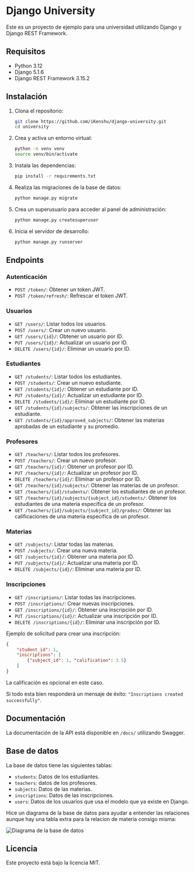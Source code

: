 # Django University

Este es un proyecto de ejemplo para una universidad utilizando Django y Django REST Framework.

## Requisitos

- Python 3.12
- Django 5.1.6
- Django REST Framework 3.15.2

## Instalación

1. Clona el repositorio:

    ```sh
    git clone https://github.com/iKenshu/django-university.git
    cd university
    ```

2. Crea y activa un entorno virtual:

    ```sh
    python -m venv venv
    source venv/bin/activate
    ```

3. Instala las dependencias:

    ```sh
    pip install -r requirements.txt
    ```

4. Realiza las migraciones de la base de datos:

    ```sh
    python manage.py migrate
    ```

5. Crea un superusuario para acceder al panel de administración:

    ```sh
    python manage.py createsuperuser
    ```

6. Inicia el servidor de desarrollo:

    ```sh
    python manage.py runserver
    ```

## Endpoints

### Autenticación

- `POST /token/`: Obtener un token JWT.
- `POST /token/refresh/`: Refrescar el token JWT.

### Usuarios

- `GET /users/`: Listar todos los usuarios.
- `POST /users/`: Crear un nuevo usuario.
- `GET /users/{id}/`: Obtener un usuario por ID.
- `PUT /users/{id}/`: Actualizar un usuario por ID.
- `DELETE /users/{id}/`: Eliminar un usuario por ID.

### Estudiantes

- `GET /students/`: Listar todos los estudiantes.
- `POST /students/`: Crear un nuevo estudiante.
- `GET /students/{id}/`: Obtener un estudiante por ID.
- `PUT /students/{id}/`: Actualizar un estudiante por ID.
- `DELETE /students/{id}/`: Eliminar un estudiante por ID.
- `GET /students/{id}/subjects/`: Obtener las inscripciones de un estudiante.
- `GET /students/{id}/approved_subjects/`: Obtener las materias aprobadas de un estudiante y su promedio.

### Profesores

- `GET /teachers/`: Listar todos los profesores.
- `POST /teachers/`: Crear un nuevo profesor.
- `GET /teachers/{id}/`: Obtener un profesor por ID.
- `PUT /teachers/{id}/`: Actualizar un profesor por ID.
- `DELETE /teachers/{id}/`: Eliminar un profesor por ID.
- `GET /teachers/{id}/subjects/`: Obtener las materias de un profesor.
- `GET /teachers/{id}/students/`: Obtener los estudiantes de un profesor.
- `GET /teachers/{id}/subjects/{subject_id}/students/`: Obtener los estudiantes de una materia específica de un profesor.
- `GET /teachers/{id}/subjects/{subject_id}/grades/`: Obtener las calificaciones de una materia específica de un profesor.

### Materias

- `GET /subjects/`: Listar todas las materias.
- `POST /subjects/`: Crear una nueva materia.
- `GET /subjects/{id}/`: Obtener una materia por ID.
- `PUT /subjects/{id}/`: Actualizar una materia por ID.
- `DELETE /subjects/{id}/`: Eliminar una materia por ID.

### Inscripciones

- `GET /inscriptions/`: Listar todas las inscripciones.
- `POST /inscriptions/`: Crear nuevas inscripciones.
- `GET /inscriptions/{id}/`: Obtener una inscripción por ID.
- `PUT /inscriptions/{id}/`: Actualizar una inscripción por ID.
- `DELETE /inscriptions/{id}/`: Eliminar una inscripción por ID.

Ejemplo de solicitud para crear una inscripción:

```json
{
    "student_id": 1,
    "inscriptions": [
        {"subject_id": 1, "calification": 3.5}
    ]
}
```

La calificación es opcional en este caso.

Si todo esta bien responderá un mensaje de éxito: `"Inscriptions created successfully"`.


## Documentación

La documentación de la API está disponible en `/docs/` utilizando Swagger.

## Base de datos

La base de datos tiene las siguientes tablas:

- `students`: Datos de los estudiantes.
- `teachers`: datos de los profesores.
- `subjects`: Datos de las materias.
- `inscriptions`: Datos de las inscripciones.
- `users`: Datos de los usuarios que usa el modelo que ya existe en Django.

Hice un diagrama de la base de datos para ayudar a entender las relaciones aunque hay una tabla extra para la relacion de materia consigo misma:


![Diagrama de la base de datos](https://i.imgur.com/yQSJLUO.png)

## Licencia

Este proyecto está bajo la licencia MIT.

